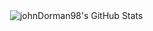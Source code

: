 <p>&nbsp;<img align="center" src="https://github-readme-stats-delta-plum-97.vercel.app/api?username=johnDorman98&show_icons=true&locale=en&theme=synthwave&bg_color=00000000&count-private=true" alt="johnDorman98's GitHub Stats" /></p>

